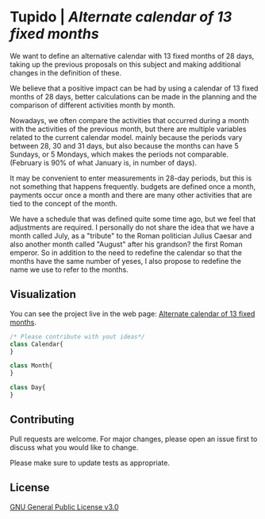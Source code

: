 # Tupido | ***Alternate calendar of 13 fixed months***

We want to define an alternative calendar with 13 fixed months of 28 days, taking up the previous proposals on this subject and making additional changes in the definition of these.

We believe that a positive impact can be had by using a calendar of 13 fixed months of 28 days, better calculations can be made in the planning and the comparison of different activities month by month.

Nowadays, we often compare the activities that occurred during a month with the activities of the previous month, but there are multiple variables related to the current calendar model. mainly because the periods vary between 28, 30 and 31 days, but also because the months can have 5 Sundays, or 5 Mondays, which makes the periods not comparable. (February is 90% of what January is, in number of days).

It may be convenient to enter measurements in 28-day periods, but this is not something that happens frequently. budgets are defined once a month, payments occur once a month and there are many other activities that are tied to the concept of the month.

We have a schedule that was defined quite some time ago, but we feel that adjustments are required. I personally do not share the idea that we have a month called July, as a "tribute" to the Roman politician Julius Caesar and also another month called "August" after his grandson? the first Roman emperor. So in addition to the need to redefine the calendar so that the months have the same number of yeses, I also propose to redefine the name we use to refer to the months.

## Visualization

You can see the project live in the web page: [Alternate calendar of 13 fixed months](https://matizar.github.io/tupido/).

```javascript
/* Please contribute with yout ideas*/
class Calendar{
}

class Month{
}

class Day{
}
```

## Contributing
Pull requests are welcome. For major changes, please open an issue first to discuss what you would like to change.

Please make sure to update tests as appropriate.

## License
[GNU General Public License v3.0](https://www.gnu.org/licenses/gpl-3.0.html)
